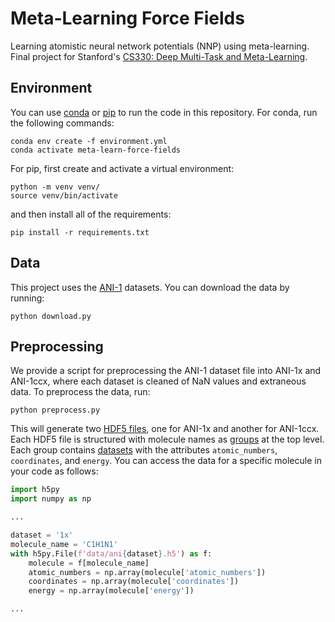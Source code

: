 # Meta-Learning Force Fields

Learning atomistic neural network potentials (NNP) using meta-learning. Final project for Stanford's [CS330: Deep Multi-Task and Meta-Learning](https://cs330.stanford.edu/).

## Environment

You can use [conda](https://docs.conda.io/en/latest/) or [pip](https://pypi.org/project/pip/) to run the code in this repository. For conda, run the following commands:

```
conda env create -f environment.yml
conda activate meta-learn-force-fields
```

For pip, first create and activate a virtual environment:

```
python -m venv venv/
source venv/bin/activate
```

and then install all of the requirements:

```
pip install -r requirements.txt
```

## Data

This project uses the [ANI-1](https://chemrxiv.org/engage/chemrxiv/article-details/60c74aabbdbb896e2ba3940c) datasets. You can download the data by running:

```
python download.py
```

## Preprocessing

We provide a script for preprocessing the ANI-1 dataset file into ANI-1x and ANI-1ccx, where each dataset is cleaned of NaN values and extraneous data. To preprocess the data, run:

```
python preprocess.py
```

This will generate two [HDF5 files](https://docs.h5py.org/en/stable/index.html), one for ANI-1x and another for ANI-1ccx. Each HDF5 file is structured with molecule names as [groups](https://docs.h5py.org/en/stable/high/group.html) at the top level. Each group contains [datasets](https://docs.h5py.org/en/stable/high/dataset.html) with the attributes <code>atomic_numbers</code>, <code>coordinates</code>, and <code>energy</code>. You can access the data for a specific molecule in your code as follows:

```python
import h5py
import numpy as np

...

dataset = '1x'
molecule_name = 'C1H1N1'
with h5py.File(f'data/ani{dataset}.h5') as f:
    molecule = f[molecule_name]
    atomic_numbers = np.array(molecule['atomic_numbers'])
    coordinates = np.array(molecule['coordinates'])
    energy = np.array(molecule['energy'])

...
```
